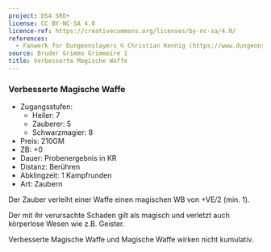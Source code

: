 ```yaml
---
project: DS4 SRD+
license: CC BY-NC-SA 4.0
licence-ref: https://creativecommons.org/licenses/by-nc-sa/4.0/
references: 
  - Fanwerk for Dungeonslayers © Christian Kennig (https://www.dungeonslayers.net/)
source: Bruder Grimms Grimmoire 1
title: Verbesserte Magische Waffe
---
```


### Verbesserte Magische Waffe

- Zugangsstufen:
  - Heiler: 7
  - Zauberer: 5
  - Schwarzmagier: 8
- Preis: 210GM
- ZB: +0
- Dauer: Probenergebnis in KR
- Distanz: Berühren
- Abklingzeit: 1 Kampfrunden
- Art: Zaubern

Der Zauber verleiht einer Waffe einen magischen WB von +VE/2 (min. 1).

Der mit ihr verursachte Schaden gilt als magisch und verletzt auch körperlose Wesen wie z.B. Geister.

Verbesserte Magische Waffe und Magische Waffe wirken nicht kumulativ.

